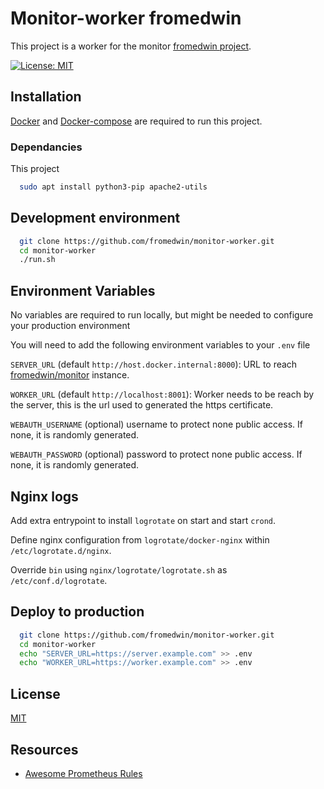 # Monitor-worker fromedwin

This project is a worker for the monitor [fromedwin project](https://github.com/fromedwin/monitor).

[![License: MIT](https://img.shields.io/badge/License-MIT-green.svg)](https://github.com/fromedwin/monitor-client/blob/main/LICENSE)

## Installation

[Docker](https://www.docker.com/) and [Docker-compose](https://docs.docker.com/compose/) are required to run this project.

### Dependancies

This project

```bash
  sudo apt install python3-pip apache2-utils
```

## Development environment

```bash
  git clone https://github.com/fromedwin/monitor-worker.git
  cd monitor-worker
  ./run.sh
```

## Environment Variables

No variables are required to run locally, but might be needed to configure your production environment

You will need to add the following environment variables to your `.env` file

`SERVER_URL` (default `http://host.docker.internal:8000`): URL to reach [fromedwin/monitor](https://github.com/fromedwin/monitor) instance.

`WORKER_URL` (default `http://localhost:8001`): Worker needs to be reach by the server, this is the url used to generated the https certificate.

`WEBAUTH_USERNAME` (optional) username to protect none public access. If none, it is randomly generated.

`WEBAUTH_PASSWORD` (optional) password to protect none public access. If none, it is randomly generated.

## Nginx logs

Add extra entrypoint to install `logrotate` on start and start `crond`.

Define nginx configuration from `logrotate/docker-nginx` within `/etc/logrotate.d/nginx`.

Override `bin` using `nginx/logrotate/logrotate.sh` as `/etc/conf.d/logrotate`.

## Deploy to production

```bash
  git clone https://github.com/fromedwin/monitor-worker.git
  cd monitor-worker
  echo "SERVER_URL=https://server.example.com" >> .env
  echo "WORKER_URL=https://worker.example.com" >> .env
```

## License

[MIT](https://choosealicense.com/licenses/mit/)

## Resources

- [Awesome Prometheus Rules](https://awesome-prometheus-alerts.grep.to/rules.html)
